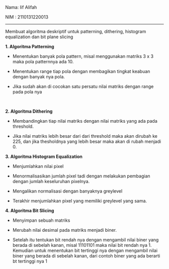 Nama: Iif Alifah

NIM : 2110131220013

---
Membuat algoritma deskriptif untuk patterning, dithering, histogram equalization dan bit plane slicing

**1. Algoritma Patterning**
- Menentukan banyak pola pattern, misal menggunakan matriks 3 x 3 maka pola patternnya ada 10.

- Menentukan range tiap pola dengan membagikan tingkat keabuan dengan banyak nya pola.

- Jika sudah akan di cocokan satu persatu nilai matriks dengan range pada pola nya

<br>

**2. Algoritma Dithering**
- Membandingkan tiap nilai matriks dengan nilai matriks yang ada pada threshold.

- Jika nilai matriks lebih besar dari dari threshold maka akan dirubah ke 225, dan jika thesholdnya yang lebih besar maka akan di rubah menjadi 0.

**3. Algoritma Histogram Equalization**
- Menjumlahkan nilai pixel

- Menormalisasikan jumlah pixel tadi dengan melakukan pembagian dengan jumlah keseluruhan pixelnya.

- Mengalikan normalisasi dengan banyaknya greylevel

- Terakhir menjumlahkan pixel yang memiliki greylevel yang sama. 

**4. Algoritma Bit Slicing**
- Menyimpan sebuah matriks

- Merubah nilai desimal pada matriks menjadi biner.

- Setelah itu tentukan bit rendah nya dengan mengambil nilai biner yang berada di sebelah kanan, misal 11101101 maka nilai bit rendah nya 1. Kemudian untuk menentukan bit tertinggi nya dengan mengambil nilai biner yang berada di sebelah kanan, dari contoh biner yang ada  berarti bt tertinggi nya 1